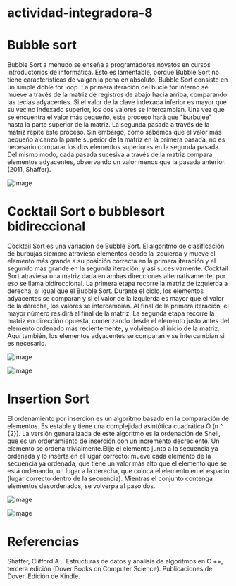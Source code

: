 ﻿# actividad-integradora-8

# Bubble sort

Bubble Sort a menudo se enseña a programadores novatos en cursos introductorios de informática. Esto es lamentable, porque Bubble Sort no tiene características de valgan la pena en absoluto. Bubble Sort consiste en un simple doble for loop. La primera iteración del bucle for interno se mueve a través de la matriz de registros de abajo hacia arriba, comparando las teclas adyacentes. Si el valor de la clave indexada inferior es mayor que su vecino indexado superior, los dos valores se intercambian. Una vez que se encuentra el valor más pequeño, este proceso hará que "burbujee" hasta la parte superior de la matriz. La segunda pasada a través de la matriz repite este proceso. Sin embargo, como sabemos que el valor más pequeño alcanzó la parte superior de la matriz en la primera pasada, no es necesario comparar los dos elementos superiores en la segunda pasada. Del mismo modo, cada pasada sucesiva a través de la matriz compara elementos adyacentes, observando un valor menos que la pasada anterior. (2011, Shaffer).

![image](https://user-images.githubusercontent.com/6539267/64583614-7aa02d80-d346-11e9-8030-b55e3fb59f73.png)

# Cocktail Sort o bubblesort bidireccional

Cocktail Sort es una variación de Bubble Sort. El algoritmo de clasificación de burbujas siempre atraviesa elementos desde la izquierda y mueve el elemento más grande a su posición correcta en la primera iteración y el segundo más grande en la segunda iteración, y así sucesivamente. Cocktail Sort atraviesa una matriz dada en ambas direcciones alternativamente, por eso se llama bidireccional.
La primera etapa recorre la matriz de izquierda a derecha, al igual que el Bubble Sort. Durante el ciclo, los elementos adyacentes se comparan y si el valor de la izquierda es mayor que el valor de la derecha, los valores se intercambian. Al final de la primera iteración, el mayor número residirá al final de la matriz.
La segunda etapa recorre la matriz en dirección opuesta, comenzando desde el elemento justo antes del elemento ordenado más recientemente, y volviendo al inicio de la matriz. Aquí también, los elementos adyacentes se comparan y se intercambian si es necesario.

![image](https://user-images.githubusercontent.com/6539267/64586399-00c17180-d351-11e9-992c-5f9caa23cb62.png)

![image](https://user-images.githubusercontent.com/6539267/64586471-37978780-d351-11e9-8143-b8d3f32b1573.png)

# Insertion Sort

El ordenamiento por inserción es un algoritmo basado en la comparación de elementos. Es estable y tiene una complejidad asintótica cuadrática O (n ^ {2}). La versión generalizada de este algoritmo es la ordenación de Shell, que es un ordenamiento de inserción con un incremento decreciente.
Un elemento se ordena trivialmente.Elije el elemento junto a la secuencia ya ordenada y lo insérta en el lugar correcto: mueve cada elemento de la secuencia ya ordenada, que tiene un valor más alto que el elemento que se está ordenando, un lugar a la derecha, que coloca el elemento en el espacio (lugar correcto dentro de la secuencia). Mientras el conjunto contenga elementos desordenados, se volverpa al paso dos.

![image](https://user-images.githubusercontent.com/6539267/64629760-a5bb6900-d3a8-11e9-882c-c5ee106b90c3.png)

![image](https://user-images.githubusercontent.com/6539267/64629676-815f8c80-d3a8-11e9-994a-8452bd3498f2.png)


# Referencias
Shaffer, Clifford A .. Estructuras de datos y análisis de algoritmos en C ++, tercera edición (Dover Books on Computer Science). Publicaciones de Dover. Edición de Kindle.

